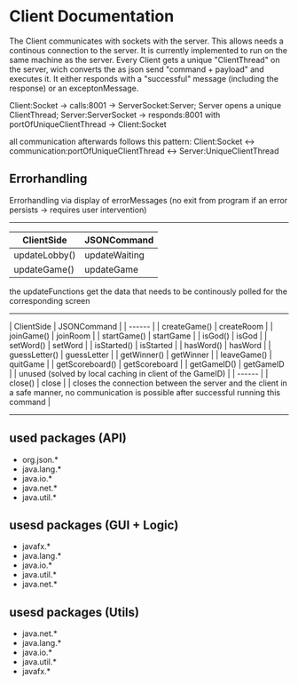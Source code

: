 # Client Documentation

The Client communicates with sockets with the server. This allows needs a continous connection to the server. It is currently implemented to run on the same machine as the server.
Every Client gets a unique "ClientThread" on the server, wich converts the as json send "command + payload" and executes it. It either responds with a "successful" message (including the response) or an exceptonMessage.


Client:Socket -> calls:8001 -> ServerSocket:Server;
Server opens a unique ClientThread;
Server:ServerSocket -> responds:8001 with portOfUniqueClientThread -> Client:Socket


all communication afterwards follows this pattern:
Client:Socket <-> communication:portOfUniqueClientThread <-> Server:UniqueClientThread

## Errorhandling

Errorhandling via display of errorMessages (no exit from program if an error persists -> requires user intervention)

---

| ClientSide | JSONCommand |
| ------ | ------ |
| updateLobby() | updateWaiting |
| updateGame() | updateGame |

the updateFunctions get the data that needs to be continously polled for the corresponding screen

---

| ClientSide | JSONCommand |
| ------ |
| createGame() | createRoom |
| joinGame() | joinRoom |
| startGame() | startGame |
| isGod() | isGod |
| setWord() | setWord |
| isStarted() | isStarted |
| hasWord() | hasWord |
| guessLetter() | guessLetter |
| getWinner() | getWinner |
| leaveGame() | quitGame |
| getScoreboard() | getScoreboard |
| getGameID() | getGameID |
| unused (solved by local caching in client of the GameID) |
| ------ |
| close() | close |
| closes the connection between the server and the client in a safe manner, no communication is possible after successful running this command |

---

## used packages (API)
- org.json.*
- java.lang.*
- java.io.*
- java.net.*
- java.util.*


## usesd packages (GUI + Logic)
- javafx.*
- java.lang.*
- java.io.*
- java.util.*
- java.net.*


## usesd packages (Utils)
- java.net.*
- java.lang.*
- java.io.*
- java.util.*
- javafx.*
